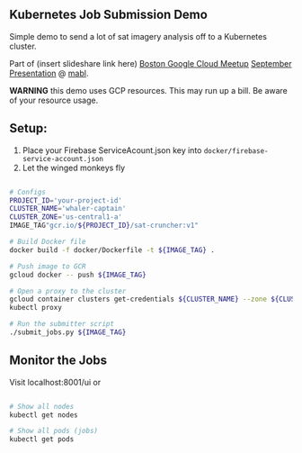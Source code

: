 ## Kubernetes Job Submission Demo

Simple demo to send a lot of sat imagery analysis off to a Kubernetes cluster.

Part of (insert slideshare link here) [Boston Google Cloud Meetup](https://www.meetup.com/Boston-Google-Cloud-Meetup/) [September Presentation](https://www.meetup.com/Boston-Google-Cloud-Meetup/events/242964121/) @ [mabl](https://www.mabl.com).

**WARNING** this demo uses GCP resources. This may run up a bill. Be aware of your resource usage.

## Setup:

1. Place your Firebase ServiceAcount.json key into `docker/firebase-service-account.json`
2. Let the winged monkeys fly


```bash

# Configs
PROJECT_ID='your-project-id'
CLUSTER_NAME='whaler-captain'
CLUSTER_ZONE='us-central1-a'
IMAGE_TAG"gcr.io/${PROJECT_ID}/sat-cruncher:v1"

# Build Docker file
docker build -f docker/Dockerfile -t ${IMAGE_TAG} .

# Push image to GCR
gcloud docker -- push ${IMAGE_TAG}

# Open a proxy to the cluster
gcloud container clusters get-credentials ${CLUSTER_NAME} --zone ${CLUSTER_ZONE} --project ${PROJECT_ID}
kubectl proxy

# Run the submitter script
./submit_jobs.py ${IMAGE_TAG}

```

## Monitor the Jobs

Visit localhost:8001/ui or

```bash

# Show all nodes
kubectl get nodes

# Show all pods (jobs)
kubectl get pods
``` 


